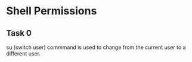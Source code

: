 # Shell Permissions
## Task 0
su (switch user) commmand is used to change from the current user to a different user.
